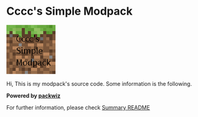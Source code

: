 # Cccc's Simple Modpack

![icon](cover.png)

Hi, This is my modpack's source code. Some information is the following.

**Powered by [packwiz](https://github.com/packwiz/packwiz)**

For further information, please check [Summary README](https://github.com/Cccc-owo/ModPack/blob/summary/README.md)

